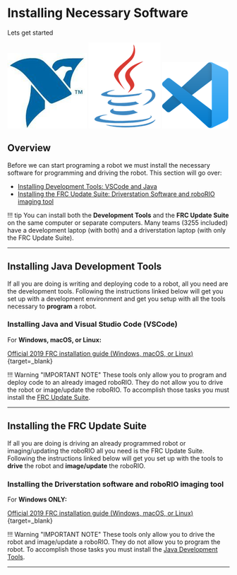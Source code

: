 # Installing Necessary Software

Lets get started

![NI](../assets/images/logos/ni.png)
![Java](../assets/images/logos/java_logo.png)
![VSCode](../assets/images/logos/code.png)

## Overview

Before we can start programing a robot we must install the necessary software for programming and driving the robot. This section will go over:

- [Installing Development Tools: VSCode and Java](#installing-java-development-tools)
- [Installing the FRC Update Suite: Driverstation Software and roboRIO imaging tool](#installing-the-frc-update-suite)

!!! tip
	You can install both the **Development Tools** and the **FRC Update Suite** on the same computer or separate computers. Many teams (3255 included) have a development laptop (with both) and a driverstation laptop (with only the FRC Update Suite).
***

## Installing Java Development Tools

If all you are doing is writing and deploying code to a robot, all you need are the development tools. Following the instructions linked below will get you set up with a development environment and get you setup with all the tools necessary to **program** a robot.

### Installing Java and Visual Studio Code (VSCode)

For **Windows, macOS, or Linux:**

[Official 2019 FRC installation guide (Windows, macOS, or Linux)](https://wpilib.screenstepslive.com/s/currentCS/m/java/l/1027503-installing-c-and-java-development-tools-for-frc){target=_blank}

<!-- [Official 2020 FRC installation guide (Windows, macOS, or Linux)](https://docs.wpilib.org/en/latest/docs/getting-started/getting-started-frc-control-system/wpilib-setup.html) -->

!!! Warning "IMPORTANT NOTE"
	These tools only allow you to program and deploy code to an already imaged roboRIO. They do not allow you to drive the robot or image/update the roboRIO. To accomplish those tasks you must install the [FRC Update Suite](#installing-the-frc-update-suite).

***

## Installing the FRC Update Suite

If all you are doing is driving an already programmed robot or imaging/updating the roboRIO all you need is the FRC Update Suite. Following the instructions linked below will get you set up with the tools to **drive** the robot and **image/update** the roboRIO.

### Installing the Driverstation software and roboRIO imaging tool

For **Windows ONLY:**

[Official 2019 FRC installation guide (Windows, macOS, or Linux)](https://wpilib.screenstepslive.com/s/currentCS/m/java/l/1027504-installing-the-frc-update-suite-all-languages){target=_blank}

<!-- [Official 2020 FRC installation guide (Windows, macOS, or Linux)](https://docs.wpilib.org/en/latest/docs/getting-started/getting-started-frc-control-system/frc-update-suite.html) -->

!!! Warning "IMPORTANT NOTE"
	These tools only allow you to drive the robot and image/update a roboRIO. They do not allow you to program the robot. To accomplish those tasks you must install the [Java Development Tools](#installing-java-development-tools).

***
